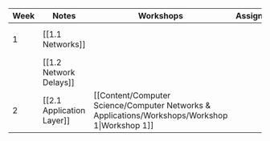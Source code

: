 
| Week | Notes                     | Workshops                                                                                      | Assignments | Labs                                |
| ---- | ------------------------- | ---------------------------------------------------------------------------------------------- | ----------- | ----------------------------------- |
| 1    | [[1.1 Networks]]          |                                                                                                |             | [[Quiz 1 - Intro to Wireshark.pdf]] |
|      | [[1.2 Network Delays]]    |                                                                                                |             |                                     |
| 2    | [[2.1 Application Layer]] | [[Content/Computer Science/Computer Networks & Applications/Workshops/Workshop 1\|Workshop 1]] |             | [[Quiz 2 - HTTP.pdf]]               |


